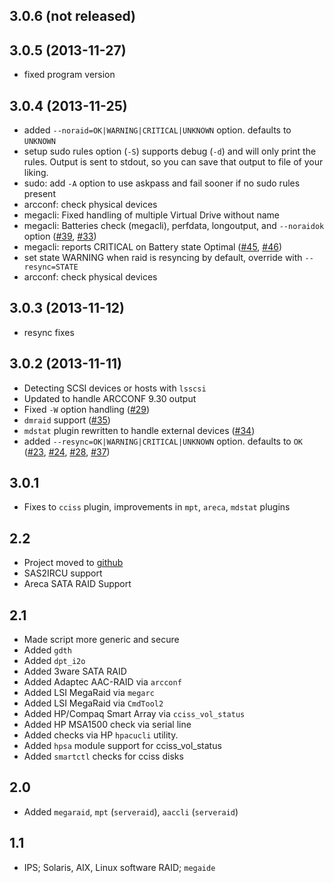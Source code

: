 ## 3.0.6 (not released)

## 3.0.5 (2013-11-27)

- fixed program version

## 3.0.4 (2013-11-25)
- added `--noraid=OK|WARNING|CRITICAL|UNKNOWN` option. defaults to `UNKNOWN`
- setup sudo rules option (`-S`) supports debug (`-d`) and will only print the
  rules. Output is sent to stdout, so you can save that output to file of
  your liking.
- sudo: add `-A` option to use askpass and fail sooner if no sudo rules present
- arcconf: check physical devices
- megacli: Fixed handling of multiple Virtual Drive without name
- megacli: Batteries check (megacli), perfdata, longoutput, and `--noraidok` option ([#39][1], [#33][2])
- megacli: reports CRITICAL on Battery state Optimal ([#45][3], [#46][4])
- set state WARNING when raid is resyncing by default, override with `--resync=STATE`
- arcconf: check physical devices

## 3.0.3 (2013-11-12)
- resync fixes

## 3.0.2 (2013-11-11)
- Detecting SCSI devices or hosts with `lsscsi`
- Updated to handle ARCCONF 9.30 output
- Fixed `-W` option handling ([#29][5])
- `dmraid` support ([#35][6])
- `mdstat` plugin rewritten to handle external devices ([#34][7])
- added `--resync=OK|WARNING|CRITICAL|UNKNOWN` option. defaults to `OK` ([#23][8], [#24][9], [#28][10], [#37][11])

## 3.0.1
- Fixes to `cciss` plugin, improvements in `mpt`, `areca`, `mdstat` plugins

## 2.2
- Project moved to [github](https://github.com/glensc/nagios-plugin-check_raid)
- SAS2IRCU support
- Areca SATA RAID Support

## 2.1
- Made script more generic and secure
- Added `gdth`
- Added `dpt_i2o`
- Added 3ware SATA RAID
- Added Adaptec AAC-RAID via `arcconf`
- Added LSI MegaRaid via `megarc`
- Added LSI MegaRaid via `CmdTool2`
- Added HP/Compaq Smart Array via `cciss_vol_status`
- Added HP MSA1500 check via serial line
- Added checks via HP `hpacucli` utility.
- Added `hpsa` module support for cciss_vol_status
- Added `smartctl` checks for cciss disks

## 2.0
- Added `megaraid`, `mpt` (`serveraid`), `aaccli` (`serveraid`)

## 1.1
- IPS; Solaris, AIX, Linux software RAID; `megaide`


  [1]: https://github.com/glensc/nagios-plugin-check_raid/pull/39
  [2]: https://github.com/glensc/nagios-plugin-check_raid/issues/33
  [3]: https://github.com/glensc/nagios-plugin-check_raid/issues/45
  [4]: https://github.com/glensc/nagios-plugin-check_raid/pull/46
  [5]: https://github.com/glensc/nagios-plugin-check_raid/pull/29
  [6]: https://github.com/glensc/nagios-plugin-check_raid/pull/35
  [7]: https://github.com/glensc/nagios-plugin-check_raid/issues/34
  [8]: https://github.com/glensc/nagios-plugin-check_raid/pull/23
  [9]: https://github.com/glensc/nagios-plugin-check_raid/issues/24
  [10]: https://github.com/glensc/nagios-plugin-check_raid/pull/28
  [11]: https://github.com/glensc/nagios-plugin-check_raid/pull/37
